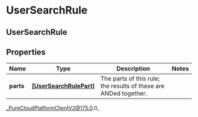 # UserSearchRule

## UserSearchRule

## Properties

|Name | Type | Description | Notes|
|------------ | ------------- | ------------- | -------------|
| **parts** | [**[UserSearchRulePart]**]([UserSearchRulePart]) | The parts of this rule; the results of these are ANDed together. | |



_PureCloudPlatformClientV2@175.0.0_
